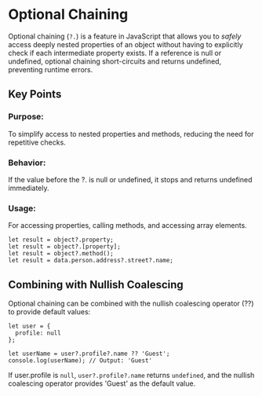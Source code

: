 # Optional Chaining 

Optional chaining (`?.`) is a feature in JavaScript that allows you to *safely* access deeply nested properties of an object without having to explicitly check if each intermediate property exists. If a reference is null or undefined, optional chaining short-circuits and returns undefined, preventing runtime errors.

## Key Points

### Purpose: 
To simplify access to nested properties and methods, reducing the need for repetitive checks.

### Behavior: 
If the value before the ?. is null or undefined, it stops and returns undefined immediately.

### Usage: 
For accessing properties, calling methods, and accessing array elements.


```
let result = object?.property;
let result = object?.[property];
let result = object?.method();
let result = data.person.address?.street?.name;
```

## Combining with Nullish Coalescing
Optional chaining can be combined with the nullish coalescing operator (??) to provide default values:

```
let user = {
  profile: null
};

let userName = user?.profile?.name ?? 'Guest';
console.log(userName); // Output: 'Guest'

```
If user.profile is `null`, `user?.profile?.name` returns `undefined`, and the nullish coalescing operator provides 'Guest' as the default value.

